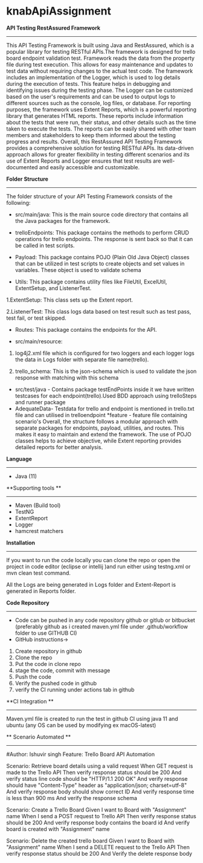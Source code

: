 # knabApiAssignment

**API Testing RestAssured Framework**
****
This API Testing Framework is built using Java and RestAssured, which is a popular library for testing RESTful APIs.The framework is designed for trello board endpoint validation test. Framework reads the data from the property file during test execution. This allows for easy maintenance and updates to test data without requiring changes to the actual test code. The framework includes an implementation of the Logger, which is used to log details during the execution of tests. This feature helps in debugging and identifying issues during the testing phase. The Logger can be customized based on the user's requirements and can be used to output logs to different sources such as the console, log files, or database. For reporting purposes, the framework uses Extent Reports, which is a powerful reporting library that generates HTML reports. These reports include information about the tests that were run, their status, and other details such as the time taken to execute the tests. The reports can be easily shared with other team members and stakeholders to keep them informed about the testing progress and results. Overall, this RestAssured API Testing Framework provides a comprehensive solution for testing RESTful APIs. Its data-driven approach allows for greater flexibility in testing different scenarios and its use of Extent Reports and Logger ensures that test results are well-documented and easily accessible and customizable.

**Folder Structure**
****

The folder structure of your API Testing Framework consists of the following:

* src/main/java: This is the main source code directory that contains all the Java packages for the framework.

* trelloEndpoints: This package contains the methods to perform CRUD operations for trello endpoints. The response is sent back so that it can be called in test scripts.

* Payload: This package contains POJO (Plain Old Java Object) classes that can be utilized in test scripts to create objects and set values in variables. These object is used to validate schema

* Utils: This package contains utility files like FileUtil, ExcelUtil, ExtentSetup, and ListenerTest.

1.ExtentSetup: This class sets up the Extent report.

2.ListenerTest: This class logs data based on test result such as test pass, test fail, or test skipped.

* Routes: This package contains the endpoints for the API.

* src/main/resource:
1. log4j2.xml file which is configured for two loggers and each logger logs the data in Logs folder with separate file name(trello).

2. trello_schema: This is the json-schema which is used to validate the json response with matching with this schema

* src/test/java - Contains package testEndPoints inside it we have written testcases for each endpoint(trello).Used BDD approach using trelloSteps and runner package
* AdequateData- Testdata for trello and endpoint is mentioned in trello.txt file and can utilised in trelloendpoint
*feature - feature file containing scenario's
Overall, the structure follows a modular approach with separate packages for endpoints, payload, utilities, and routes. This makes it easy to maintain and extend the framework. The use of POJO classes helps to achieve objective, while Extent reporting provides detailed reports for better analysis.

**Language**
***
* Java (11)

**Supporting tools **
***
* Maven (Build tool)
* TestNG 
* ExtentReport
* Logger
* hamcrest matchers

**Installation**
***
If you want to run the code locally you can clone the repo  or open the project in code editor (eclipse or intellij )and run either using testng.xml or  mvn clean test command.

All the Logs are being generated in Logs folder and Extent-Report is generated in Reports folder. 

**Code Repository**
***
* Code can be pushed in any code repository github or gitlub or bitbucket (preferably github as i created maven.yml file under .github/workflow folder to use GITHUB CI)
* GitHub instructions-> 
1. Create repository in github
2. Clone the repo
3. Put the code in clone repo
4. stage the code, commit with message
5. Push the code 
6. Verify the pushed code in github 
7. verify the CI running under actions tab in github


**CI Integration **
***
Maven.yml file is created to run the test in github CI using java 11 and ubuntu (any OS can be used by modifying ex macOS-latest)

** Scenario Automated **
***
#Author: Ishuvir singh
Feature: Trello Board API Automation

  
Scenario: Retrieve board details using a valid request
When GET request is made to the Trello API
Then verify response status should be 200
And verify status line code should be "HTTP/1.1 200 OK"
And verify response should have "Content-Type" header as "application/json; charset=utf-8"
And verify response body should show correct ID
And verify response time is less than 900 ms
And verify the response schema
  
 
Scenario: Create a Trello Board
Given I want to Board with "Assignment" name
When I send a POST request to Trello API
Then verify response status should be 200
And  verify response body contains the board id
And verify board is created with "Assignment" name
  

Scenario: Delete the created trello board
Given I want to Board with "Assignment" name
When I send a DELETE request to the Trello API
Then verify response status should be 200
And Verify the delete response body
